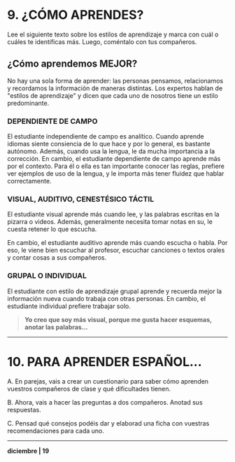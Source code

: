 
# 9. ¿CÓMO APRENDES?

Lee el siguiente texto sobre los estilos de aprendizaje y marca con cuál o cuáles te identificas más. Luego, coméntalo con tus compañeros.

## ¿Cómo aprendemos MEJOR?

No hay una sola forma de aprender: las personas pensamos, relacionamos y recordamos la información de maneras distintas. Los expertos hablan de "estilos de aprendizaje" y dicen que cada uno de nosotros tiene un estilo predominante.

### DEPENDIENTE DE CAMPO

El estudiante independiente de campo es analítico. Cuando aprende idiomas siente consiencia de lo que hace y por lo general, es bastante autónomo. Además, cuando usa la lengua, le da mucha importancia a la corrección. En cambio, el estudiante dependiente de campo aprende más por el contexto. Para él o ella es tan importante conocer las reglas, prefiere ver ejemplos de uso de la lengua, y le importa más tener fluidez que hablar correctamente.

### VISUAL, AUDITIVO, CENESTÉSICO TÁCTIL

El estudiante visual aprende más cuando lee, y las palabras escritas en la pizarra o videos. Además, generalmente necesita tomar notas en su, le cuesta retener lo que escucha.

En cambio, el estudiante auditivo aprende más cuando escucha o habla. Por eso, le viene bien escuchar al profesor, escuchar canciones o textos orales y contar cosas a sus compañeros.

### GRUPAL O INDIVIDUAL

El estudiante con estilo de aprendizaje grupal aprende y recuerda mejor la información nueva cuando trabaja con otras personas. En cambio, el estudiante individual prefiere trabajar solo.

> **Yo creo que soy más visual, porque me gusta hacer esquemas, anotar las palabras...**

---

# 10. PARA APRENDER ESPAÑOL...

A. En parejas, vais a crear un cuestionario para saber cómo aprenden vuestros compañeros de clase y qué dificultades tienen.

B. Ahora, vais a hacer las preguntas a dos compañeros. Anotad sus respuestas.

C. Pensad qué consejos podéis dar y elaborad una ficha con vuestras recomendaciones para cada uno.

---

**diciembre | 19**
